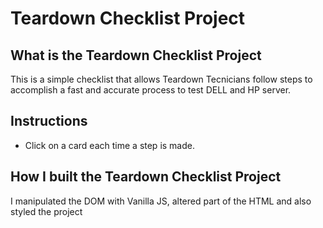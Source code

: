 # Teardown Checklist Project

## What is the Teardown Checklist Project

This is a simple checklist that allows Teardown Tecnicians follow steps to accomplish a fast and accurate process to test DELL and HP server.

## Instructions

- Click on a card each time a step is made.

## How I built the Teardown Checklist Project

I manipulated the DOM with Vanilla JS, altered part of the HTML and also styled the project
